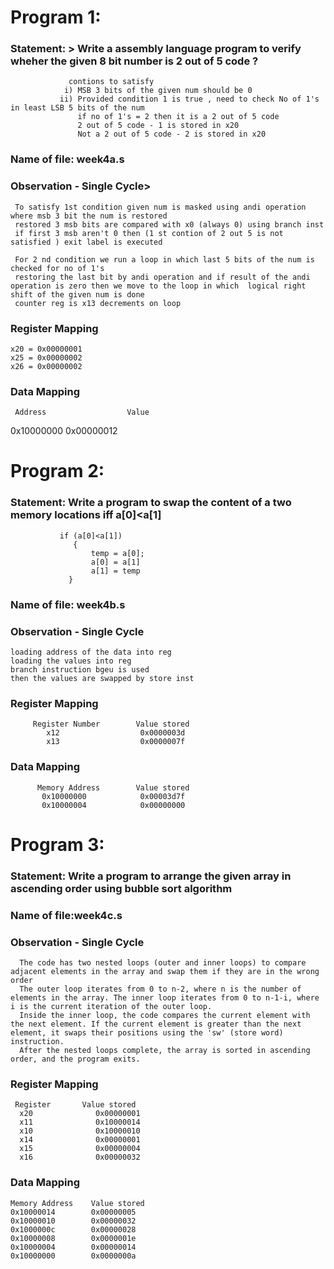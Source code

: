 # Program 1: 
### Statement: > Write a assembly language program to verify wheher the given 8 bit number is 2 out of 5 code ? 
                 contions to satisfy 
                i) MSB 3 bits of the given num should be 0
               ii) Provided condition 1 is true , need to check No of 1's in least LSB 5 bits of the num 
                   if no of 1's = 2 then it is a 2 out of 5 code 
                   2 out of 5 code - 1 is stored in x20 
                   Not a 2 out of 5 code - 2 is stored in x20 

### Name of file: week4a.s

### Observation - Single Cycle>
     To satisfy 1st condition given num is masked using andi operation where msb 3 bit the num is restored 
     restored 3 msb bits are compared with x0 (always 0) using branch inst
     if first 3 msb aren't 0 then (1 st contion of 2 out 5 is not satisfied ) exit label is executed  
      
     For 2 nd condition we run a loop in which last 5 bits of the num is checked for no of 1's 
     restoring the last bit by andi operation and if result of the andi operation is zero then we move to the loop in which  logical right shift of the given num is done   
     counter reg is x13 decrements on loop 
      
### Register Mapping
    x20 = 0x00000001
    x25 = 0x00000002
    x26 = 0x00000002

### Data Mapping
     Address                  Value 
   0x10000000              0x00000012




# Program 2: 
### Statement: Write a program to swap the content of a two memory locations iff a[0]<a[1] 
               if (a[0]<a[1])
                  { 
                      temp = a[0];
                      a[0] = a[1] 
                      a[1] = temp 
                 }
                   
### Name of file: week4b.s 

### Observation - Single Cycle
    loading address of the data into reg 
    loading the values into reg
    branch instruction bgeu is used 
    then the values are swapped by store inst

### Register Mapping
         Register Number        Value stored
            x12                  0x0000003d
            x13                  0x0000007f
             
### Data Mapping
          Memory Address        Value stored
           0x10000000            0x00003d7f
           0x10000004            0x00000000



# Program 3: 
### Statement: Write a program to arrange the given array in ascending order using bubble sort algorithm
 
### Name of file:week4c.s

### Observation - Single Cycle
      The code has two nested loops (outer and inner loops) to compare adjacent elements in the array and swap them if they are in the wrong order
      The outer loop iterates from 0 to n-2, where n is the number of elements in the array. The inner loop iterates from 0 to n-1-i, where i is the current iteration of the outer loop.
      Inside the inner loop, the code compares the current element with the next element. If the current element is greater than the next element, it swaps their positions using the 'sw' (store word) instruction.
      After the nested loops complete, the array is sorted in ascending order, and the program exits.

### Register Mapping
     Register       Value stored
      x20              0x00000001
      x11              0x10000014
      x10              0x10000010
      x14              0x00000001
      x15              0x00000004
      x16              0x00000032
      
### Data Mapping
    Memory Address    Value stored
    0x10000014        0x00000005
    0x10000010        0x00000032
    0x1000000c        0x00000028
    0x10000008        0x0000001e
    0x10000004        0x00000014
    0x10000000        0x0000000a